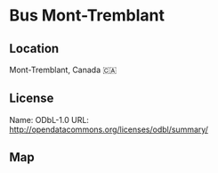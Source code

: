 # Bus Mont-Tremblant
    
## Location

Mont-Tremblant, Canada 🇨🇦

## License

Name: ODbL-1.0
URL: http://opendatacommons.org/licenses/odbl/summary/

## Map

<WorldMap topic="public-transport/rtfs-rt/Bus_Mont_Tremblant/vehicle_positions/#" />
